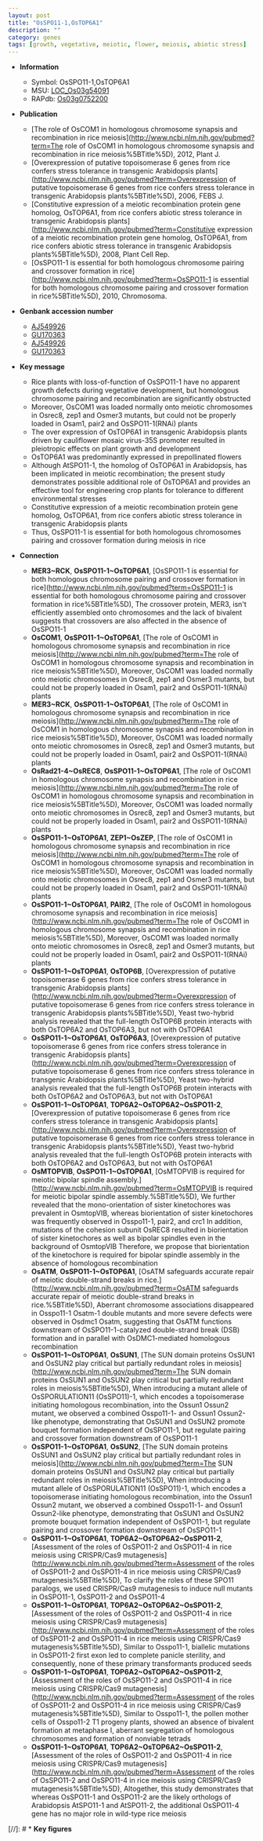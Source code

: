 ```yaml
---
layout: post
title: "OsSPO11-1,OsTOP6A1"
description: ""
category: genes
tags: [growth, vegetative, meiotic, flower, meiosis, abiotic stress]
---
```


* **Information**  
    + Symbol: OsSPO11-1,OsTOP6A1  
    + MSU: [LOC_Os03g54091](http://rice.uga.edu/cgi-bin/ORF_infopage.cgi?orf=LOC_Os03g54091)  
    + RAPdb: [Os03g0752200](http://rapdb.dna.affrc.go.jp/viewer/gbrowse_details/irgsp1?name=Os03g0752200)  

* **Publication**  
    + [The role of OsCOM1 in homologous chromosome synapsis and recombination in rice meiosis](http://www.ncbi.nlm.nih.gov/pubmed?term=The role of OsCOM1 in homologous chromosome synapsis and recombination in rice meiosis%5BTitle%5D), 2012, Plant J.
    + [Overexpression of putative topoisomerase 6 genes from rice confers stress tolerance in transgenic Arabidopsis plants](http://www.ncbi.nlm.nih.gov/pubmed?term=Overexpression of putative topoisomerase 6 genes from rice confers stress tolerance in transgenic Arabidopsis plants%5BTitle%5D), 2006, FEBS J.
    + [Constitutive expression of a meiotic recombination protein gene homolog, OsTOP6A1, from rice confers abiotic stress tolerance in transgenic Arabidopsis plants](http://www.ncbi.nlm.nih.gov/pubmed?term=Constitutive expression of a meiotic recombination protein gene homolog, OsTOP6A1, from rice confers abiotic stress tolerance in transgenic Arabidopsis plants%5BTitle%5D), 2008, Plant Cell Rep.
    + [OsSPO11-1 is essential for both homologous chromosome pairing and crossover formation in rice](http://www.ncbi.nlm.nih.gov/pubmed?term=OsSPO11-1 is essential for both homologous chromosome pairing and crossover formation in rice%5BTitle%5D), 2010, Chromosoma.

* **Genbank accession number**  
    + [AJ549926](http://www.ncbi.nlm.nih.gov/nuccore/AJ549926)
    + [GU170363](http://www.ncbi.nlm.nih.gov/nuccore/GU170363)
    + [AJ549926](http://www.ncbi.nlm.nih.gov/nuccore/AJ549926)
    + [GU170363](http://www.ncbi.nlm.nih.gov/nuccore/GU170363)

* **Key message**  
    + Rice plants with loss-of-function of OsSPO11-1 have no apparent growth defects during vegetative development, but homologous chromosome pairing and recombination are significantly obstructed
    + Moreover, OsCOM1 was loaded normally onto meiotic chromosomes in Osrec8, zep1 and Osmer3 mutants, but could not be properly loaded in Osam1, pair2 and OsSPO11-1(RNAi) plants
    + The over expression of OsTOP6A1 in transgenic Arabidopsis plants driven by cauliflower mosaic virus-35S promoter resulted in pleiotropic effects on plant growth and development
    + OsTOP6A1 was predominantly expressed in prepollinated flowers
    + Although AtSPO11-1, the homolog of OsTOP6A1 in Arabidopsis, has been implicated in meiotic recombination; the present study demonstrates possible additional role of OsTOP6A1 and provides an effective tool for engineering crop plants for tolerance to different environmental stresses
    + Constitutive expression of a meiotic recombination protein gene homolog, OsTOP6A1, from rice confers abiotic stress tolerance in transgenic Arabidopsis plants
    + Thus, OsSPO11-1 is essential for both homologous chromosomes pairing and crossover formation during meiosis in rice

* **Connection**  
    + __MER3~RCK__, __OsSPO11-1~OsTOP6A1__, [OsSPO11-1 is essential for both homologous chromosome pairing and crossover formation in rice](http://www.ncbi.nlm.nih.gov/pubmed?term=OsSPO11-1 is essential for both homologous chromosome pairing and crossover formation in rice%5BTitle%5D), The crossover protein, MER3, isn't efficiently assembled onto chromosomes and the lack of bivalent suggests that crossovers are also affected in the absence of OsSPO11-1
    + __OsCOM1__, __OsSPO11-1~OsTOP6A1__, [The role of OsCOM1 in homologous chromosome synapsis and recombination in rice meiosis](http://www.ncbi.nlm.nih.gov/pubmed?term=The role of OsCOM1 in homologous chromosome synapsis and recombination in rice meiosis%5BTitle%5D), Moreover, OsCOM1 was loaded normally onto meiotic chromosomes in Osrec8, zep1 and Osmer3 mutants, but could not be properly loaded in Osam1, pair2 and OsSPO11-1(RNAi) plants
    + __MER3~RCK__, __OsSPO11-1~OsTOP6A1__, [The role of OsCOM1 in homologous chromosome synapsis and recombination in rice meiosis](http://www.ncbi.nlm.nih.gov/pubmed?term=The role of OsCOM1 in homologous chromosome synapsis and recombination in rice meiosis%5BTitle%5D), Moreover, OsCOM1 was loaded normally onto meiotic chromosomes in Osrec8, zep1 and Osmer3 mutants, but could not be properly loaded in Osam1, pair2 and OsSPO11-1(RNAi) plants
    + __OsRad21-4~OsREC8__, __OsSPO11-1~OsTOP6A1__, [The role of OsCOM1 in homologous chromosome synapsis and recombination in rice meiosis](http://www.ncbi.nlm.nih.gov/pubmed?term=The role of OsCOM1 in homologous chromosome synapsis and recombination in rice meiosis%5BTitle%5D), Moreover, OsCOM1 was loaded normally onto meiotic chromosomes in Osrec8, zep1 and Osmer3 mutants, but could not be properly loaded in Osam1, pair2 and OsSPO11-1(RNAi) plants
    + __OsSPO11-1~OsTOP6A1__, __ZEP1~OsZEP__, [The role of OsCOM1 in homologous chromosome synapsis and recombination in rice meiosis](http://www.ncbi.nlm.nih.gov/pubmed?term=The role of OsCOM1 in homologous chromosome synapsis and recombination in rice meiosis%5BTitle%5D), Moreover, OsCOM1 was loaded normally onto meiotic chromosomes in Osrec8, zep1 and Osmer3 mutants, but could not be properly loaded in Osam1, pair2 and OsSPO11-1(RNAi) plants
    + __OsSPO11-1~OsTOP6A1__, __PAIR2__, [The role of OsCOM1 in homologous chromosome synapsis and recombination in rice meiosis](http://www.ncbi.nlm.nih.gov/pubmed?term=The role of OsCOM1 in homologous chromosome synapsis and recombination in rice meiosis%5BTitle%5D), Moreover, OsCOM1 was loaded normally onto meiotic chromosomes in Osrec8, zep1 and Osmer3 mutants, but could not be properly loaded in Osam1, pair2 and OsSPO11-1(RNAi) plants
    + __OsSPO11-1~OsTOP6A1__, __OsTOP6B__, [Overexpression of putative topoisomerase 6 genes from rice confers stress tolerance in transgenic Arabidopsis plants](http://www.ncbi.nlm.nih.gov/pubmed?term=Overexpression of putative topoisomerase 6 genes from rice confers stress tolerance in transgenic Arabidopsis plants%5BTitle%5D), Yeast two-hybrid analysis revealed that the full-length OsTOP6B protein interacts with both OsTOP6A2 and OsTOP6A3, but not with OsTOP6A1
    + __OsSPO11-1~OsTOP6A1__, __OsTOP6A3__, [Overexpression of putative topoisomerase 6 genes from rice confers stress tolerance in transgenic Arabidopsis plants](http://www.ncbi.nlm.nih.gov/pubmed?term=Overexpression of putative topoisomerase 6 genes from rice confers stress tolerance in transgenic Arabidopsis plants%5BTitle%5D), Yeast two-hybrid analysis revealed that the full-length OsTOP6B protein interacts with both OsTOP6A2 and OsTOP6A3, but not with OsTOP6A1
    + __OsSPO11-1~OsTOP6A1__, __TOP6A2~OsTOP6A2~OsSPO11-2__, [Overexpression of putative topoisomerase 6 genes from rice confers stress tolerance in transgenic Arabidopsis plants](http://www.ncbi.nlm.nih.gov/pubmed?term=Overexpression of putative topoisomerase 6 genes from rice confers stress tolerance in transgenic Arabidopsis plants%5BTitle%5D), Yeast two-hybrid analysis revealed that the full-length OsTOP6B protein interacts with both OsTOP6A2 and OsTOP6A3, but not with OsTOP6A1
    + __OsMTOPVIB__, __OsSPO11-1~OsTOP6A1__, [OsMTOPVIB is required for meiotic bipolar spindle assembly.](http://www.ncbi.nlm.nih.gov/pubmed?term=OsMTOPVIB is required for meiotic bipolar spindle assembly.%5BTitle%5D),  We further revealed that the mono-orientation of sister kinetochores was prevalent in OsmtopVIB, whereas biorientation of sister kinetochores was frequently observed in Osspo11-1, pair2, and crc1 In addition, mutations of the cohesion subunit OsREC8 resulted in biorientation of sister kinetochores as well as bipolar spindles even in the background of OsmtopVIB Therefore, we propose that biorientation of the kinetochore is required for bipolar spindle assembly in the absence of homologous recombination
    + __OsATM__, __OsSPO11-1~OsTOP6A1__, [OsATM safeguards accurate repair of meiotic double-strand breaks in rice.](http://www.ncbi.nlm.nih.gov/pubmed?term=OsATM safeguards accurate repair of meiotic double-strand breaks in rice.%5BTitle%5D),  Aberrant chromosome associations disappeared in Osspo11-1 Osatm-1 double mutants and more severe defects were observed in Osdmc1  Osatm, suggesting that OsATM functions downstream of OsSPO11-1-catalyzed double-strand break (DSB) formation and in parallel with OsDMC1-mediated homologous recombination
    + __OsSPO11-1~OsTOP6A1__, __OsSUN1__, [The SUN domain proteins OsSUN1 and OsSUN2 play critical but partially redundant roles in meiosis](http://www.ncbi.nlm.nih.gov/pubmed?term=The SUN domain proteins OsSUN1 and OsSUN2 play critical but partially redundant roles in meiosis%5BTitle%5D),  When introducing a mutant allele of OsSPORULATION11 (OsSPO11)-1, which encodes a topoisomerase initiating homologous recombination, into the Ossun1 Ossun2 mutant, we observed a combined Osspo11-1- and Ossun1 Ossun2-like phenotype, demonstrating that OsSUN1 and OsSUN2 promote bouquet formation independent of OsSPO11-1, but regulate pairing and crossover formation downstream of OsSPO11-1
    + __OsSPO11-1~OsTOP6A1__, __OsSUN2__, [The SUN domain proteins OsSUN1 and OsSUN2 play critical but partially redundant roles in meiosis](http://www.ncbi.nlm.nih.gov/pubmed?term=The SUN domain proteins OsSUN1 and OsSUN2 play critical but partially redundant roles in meiosis%5BTitle%5D),  When introducing a mutant allele of OsSPORULATION11 (OsSPO11)-1, which encodes a topoisomerase initiating homologous recombination, into the Ossun1 Ossun2 mutant, we observed a combined Osspo11-1- and Ossun1 Ossun2-like phenotype, demonstrating that OsSUN1 and OsSUN2 promote bouquet formation independent of OsSPO11-1, but regulate pairing and crossover formation downstream of OsSPO11-1
    + __OsSPO11-1~OsTOP6A1__, __TOP6A2~OsTOP6A2~OsSPO11-2__, [Assessment of the roles of OsSPO11-2 and OsSPO11-4 in rice meiosis using CRISPR/Cas9 mutagenesis](http://www.ncbi.nlm.nih.gov/pubmed?term=Assessment of the roles of OsSPO11-2 and OsSPO11-4 in rice meiosis using CRISPR/Cas9 mutagenesis%5BTitle%5D),  To clarify the roles of these SPO11 paralogs, we used CRISPR/Cas9 mutagenesis to induce null mutants in OsSPO11-1, OsSPO11-2 and OsSPO11-4
    + __OsSPO11-1~OsTOP6A1__, __TOP6A2~OsTOP6A2~OsSPO11-2__, [Assessment of the roles of OsSPO11-2 and OsSPO11-4 in rice meiosis using CRISPR/Cas9 mutagenesis](http://www.ncbi.nlm.nih.gov/pubmed?term=Assessment of the roles of OsSPO11-2 and OsSPO11-4 in rice meiosis using CRISPR/Cas9 mutagenesis%5BTitle%5D),  Similar to Osspo11-1, biallelic mutations in OsSPO11-2 first exon led to complete panicle sterility, and consequently, none of these primary transformants produced seeds
    + __OsSPO11-1~OsTOP6A1__, __TOP6A2~OsTOP6A2~OsSPO11-2__, [Assessment of the roles of OsSPO11-2 and OsSPO11-4 in rice meiosis using CRISPR/Cas9 mutagenesis](http://www.ncbi.nlm.nih.gov/pubmed?term=Assessment of the roles of OsSPO11-2 and OsSPO11-4 in rice meiosis using CRISPR/Cas9 mutagenesis%5BTitle%5D),  Similar to Osspo11-1, the pollen mother cells of Osspo11-2 T1 progeny plants, showed an absence of bivalent formation at metaphase I, aberrant segregation of homologous chromosomes and formation of nonviable tetrads
    + __OsSPO11-1~OsTOP6A1__, __TOP6A2~OsTOP6A2~OsSPO11-2__, [Assessment of the roles of OsSPO11-2 and OsSPO11-4 in rice meiosis using CRISPR/Cas9 mutagenesis](http://www.ncbi.nlm.nih.gov/pubmed?term=Assessment of the roles of OsSPO11-2 and OsSPO11-4 in rice meiosis using CRISPR/Cas9 mutagenesis%5BTitle%5D),  Altogether, this study demonstrates that whereas OsSPO11-1 and OsSPO11-2 are the likely orthologs of Arabidopsis AtSPO11-1 and AtSPO11-2, the additional OsSPO11-4 gene has no major role in wild-type rice meiosis

[//]: # * **Key figures**  


